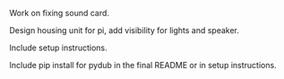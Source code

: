 Work on fixing sound card.

Design housing unit for pi, add visibility for lights and speaker.

Include setup instructions.

Include pip install for pydub in the final README or in setup instructions.


